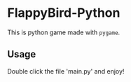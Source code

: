 # FlappyBird-Python
This is python game made with ```pygame```.

## Usage
Double click the file 'main.py' and enjoy!
